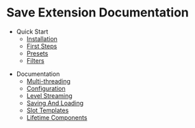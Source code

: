 # Save Extension Documentation

* Quick Start
  * [Installation](quick-start/installation.md)
  * [First Steps](quick-start/first-steps.md)
  * [Presets](quick-start/presets.md)
  * [Filters](quick-start/filters.md)
- Documentation
  * [Multi-threading](docs/multi-threading.md)
  * [Configuration](docs/configuration.md)
  * [Level Streaming](docs/level-streaming.md)
  * [Saving And Loading](docs/saving-and-loading.md)
  * [Slot Templates](docs/slot-templates.md)
  * [Lifetime Components](docs/lifetime-components.md)
